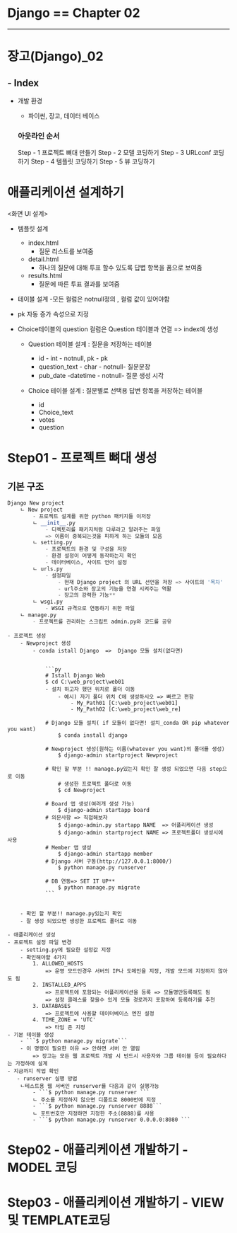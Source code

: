 # Django == Chapter 02
---
# 장고(Django)_02


## - Index
- 개발 환경<br/>
    - 파이썬, 장고, 데이터 베이스<br/>

    ### 아웃라인 순서  
    Step - 1 
    프로젝트 뼈대 만들기 
    Step - 2
    모델 코딩하기
    Step - 3 
    URLconf 코딩하기
    Step - 4 
    템플릿 코딩하기
    Step - 5 
    뷰 코딩하기 

# 애플리케이션 설계하기 
 <화면 UI 설계>
 - 템플릿 설계 
    - index.html
        - 질문 리스트를 보여줌 
    - detail.html
        - 하나의 질문에 대해 투표 할수 있도록 답볍 항목을 폼으로 보여줌 
    - results.html
        - 질문에 따른 투표 결과를 보여줌 

- 테이블 설계 
 -모든 컬럼은 notnull정의 , 컬럼 값이 있어야함 
 - pk 자동 증가 속성으로 지정 
 - Choice테이블의 question 컬럼은  Question 테이블과 연결 => index에 생성 
    - Question 테이블 설계 : 질문을 저장하는 테이블 
        + id - int - notnull, pk - pk
        + question_text - char - notnull- 질문문장
        + pub_date  -datetime - notnull- 질문 생성 시각

    - Choice 테이블 설계 : 질문별로 선택용 답변 항목을 저장하는 테이블  
        + id 
        + Choice_text
        + votes
        + question


# Step01 - 프로젝트 뼈대 생성 

## 기본 구조
```py
Django New project
    ㄴ New project
        - 프로젝트 설계를 위한 python 패키지들 이저장    
        ㄴ __init__.py 
            - 디렉토리를 패키지처럼 다루라고 알려주는 파일 
            => 이름이 중복되는것을 피하게 하는 모듈의 모음 
        ㄴ setting.py 
            - 프로젝트의 환경 및 구성을 저장
            - 환경 설정이 어떻게 동작하는지 확인
            - 데이터베이스, 사이트 언어 설정 
        ㄴ urls.py
            - 설정파일 
                - 현재 Django project 의 URL 선언을 저장 => 사이트의 '목차'
                - url주소와 장고의 기능을 연결 시켜주는 역활 
                - 장고의 강력한 기능**
        ㄴ wsgi.py
            - WSGI 규격으로 연동하기 위한 파일 
    ㄴ manage.py
        - 프로젝트를 관리하는 스크립트 admin.py와 코드를 공유 
```

    - 프로젝트 생성 
        - Newproject 생성    
            - conda istall Django  =>  Django 모듈 설치(없다면) 

            
                ```py   
                # Istall Django Web
                $ cd C:\web_project\web01
                - 설치 하고자 했던 위치로 폴더 이동     
                    - 예시) 자기 폴더 위치 C에 생성하시오 => 빠르고 편함     
                        - My_Path01 [C:\web_project\web01]     
                        - My_Path02 [C:\web_project\web_re]     
                
                # Django 모듈 설치( if 모듈이 없다면! 설치_conda OR pip whatever you want)
                    $ conda install django     

                # Newproject 생성(원하는 이름(whatever you want)의 폴더를 생성)
                    $ django-admin startproject Newproject   

                # 확인 할 부분 !! manage.py있는지 확인 잘 생성 되었으면 다음 step으로 이동 
                    # 생성한 프로젝트 폴더로 이동
                    $ cd Newproject 

                # Board 앱 생성(여러개 생성 가능)
                    $ django-admin startapp board
                # 의문사항 => 직접해보자 
                    $ django-admin.py startapp NAME  => 어플리케이션 생성 
                    $ django-admin startproject NAME => 프로젝트폴더 생성시에 사용
                # Member 앱 생성
                    $ django-admin startapp member 
                # Django 서버 구동(http://127.0.0.1:8000/)
                    $ python manage.py runserver 

                # DB 연동=> SET IT UP**
                    $ python manage.py migrate
                ```


        - 확인 할 부분!! manage.py있는지 확인    
        - 잘 생성 되었으면 생성한 프로젝트 폴더로 이동    

    - 애플리케이션 생성 
    - 프로젝트 설정 파일 변경 
        - setting.py에 필요한 설정값 지정 
        - 확인해야할 4가지 
            1. ALLOWED_HOSTS      
                => 운영 모드인경우 서버의 IP나 도메인을 지정, 개발 모드에 지정하지 않아도 됨        
            2. INSTALLED_APPS    
                => 프로젝트에 포함되는 어플리케이션을 등록 => 모듈명만등록해도 됨 
                => 설정 클래스를 찾을수 있게 모듈 경로까지 포함하여 등록하기를 추천     
            3. DATABASES      
                => 프로젝트에 사용할 데이터베이스 엔진 설정    
            4. TIME_ZONE = 'UTC'     
                => 타임 존 지정     
    - 기본 테이블 생성      
        - ```$ python manage.py migrate```     
        - 이 명령이 필요한 이유 => 안하면 서버 안 열림      
            => 장고는 모든 웹 프로젝트 개발 시 반드시 사용자와 그룹 테이블 등이 필요하다는 가정하에 설계        
    - 지금까지 작업 확인     
       - runserver 실행 방법 
        ㄴ테스트용 웹 서버인 runserver를 다음과 같이 실행가능 
            - ```$ python manage.py runserver ```
            ㄴ 주소를 지정하지 않으면 디폴트로 8000번에 지정
            - ```$ python manage.py runserver 8888```
            ㄴ 포트번호만 지정하면 지정한 주소(8888)를 사용  
            - ```$ python manage.py runserver 0.0.0.0:8080 ```
# Step02 - 애플리케이션 개발하기 - MODEL 코딩 
# Step03 -  애플리케이션 개발하기 - VIEW 및 TEMPLATE코딩 


